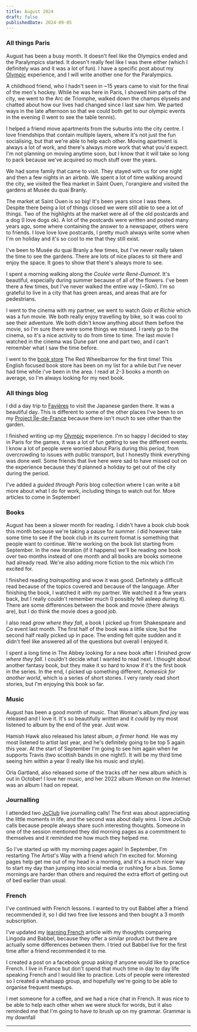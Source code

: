 ```yaml
---
title: August 2024
draft: false
publishedDate: 2024-09-05
---
```


### All things Paris

August has been a busy month. It doesn't feel like the Olympics ended and the Paralympics started. It doesn't really feel like I was there either (which I definitely was and it was a lot of fun). I have a specific post about my [Olympic](https://abisummers.com/articles/olympics/) experience, and I will write another one for the Paralympics.

A childhood friend, who I hadn't seen in ~15 years came to visit for the final of the men's hockey. While he was here in Paris, I showed him parts of the city, we went to the Arc de Triomphe, walked down the champs elyseés and chatted about how our lives had changed since I last saw him. We parted ways in the late afternoon so that we could both get to our olympic events in the evening (I went to see the table tennis).

I helped a friend move apartments from the suburbs into the city centre. I love friendships that contain multiple layers, where it's not just the fun socialising, but that we're able to help each other. Moving apartment is always a lot of work, and there's always more work that what you'd expect. I'm not planning on moving anytime soon, but I know that it will take so long to pack because we've acquired so much stuff over the years.

We had some family that came to visit. They stayed with us for one night and then a few nights in an airbnb. We spent a lot of time walking around the city, we visited the flea market in Saint Ouen, l'orangiere and visited the gardens at Musée du quai Branly.

The market at Saint Ouen is so big! It's been years since I was there. Despite there being a lot of things closed we were still able to see a lot of things. Two of the highlights at the market were all of the old postcards and a dog (I love dogs ok). A lot of the postcards were written and posted many years ago, some where containing the answer to a newspaper, others were to friends. I love love love postcards, I pretty much always write some when I'm on holiday and it's so cool to me that they still exist.

I've been to Musée du quai Branly a few times, but I've never really taken the time to see the gardens. There are lots of nice places to sit there and enjoy the space. It goes to show that there's always more to see.

I spent a morning walking along the _Coulée verte René-Dumont_. It's beautiful, especially during summer because of all of the flowers. I've been there a few times, but I've never walked the entire way (~5km). I'm so grateful to live in a city that has green areas, and areas that are for pedestrians.

I went to the cinema with my partner, we went to watch _Golo et Richie_ which was a fun movie. We both really enjoy travelling by bike, so it was cool to see their adventure. We both didn't know anything about them before the movie, so I'm sure there were some things we missed. I rarely go to the cinema, so it's a nice activity to do from time to time. The last movie I watched in the cinema was Dune part one and part two, and I can't remember what I saw the time before.

I went to the [book store](https://abisummers.com/articles/book-stores/) The Red Wheelbarrow for the first time! This English focused book store has been on my list for a while but I've never had time while i've been in the area. I read at 2-3 books a month on average, so I'm always looking for my next book.

### All things blog

I did a day trip to [Favières](https://abisummers.com/articles/alphabet-ile-de-france/f-favieres/) to visit the Japanese garden there. It was a beautiful day. This is different to some of the other places I've been to on my [Project Île-de-France](https://abisummers.com/articles/alphabet-ile-de-france/) because there isn't much to see other than the garden.

I finished writing up my [Olympic](https://abisummers.com/articles/olympics/) experience. I'm so happy I decided to stay in Paris for the games, it was a lot of fun getting to see the different events. I know a lot of people were worried about Paris during this period, from overcrowding to issues with public transport, but I honestly think everything was done well. Some friends that live here were sad to have missed out on the experience because they'd planned a holiday to get out of the city during the period.

I've added a _guided through Paris_ blog collection where I can write a bit more about what I do for work, including things to watch out for. More articles to come in September!

### Books

August has been a slower month for reading. I didn't have a book club book this month because we're taking a pause for summer. I did however take some time to see if the book club in its current format is something that people want to continue. We're working on the book list starting from September. In the new iteration (if it happens) we'll be reading one book over two months instead of one month and all books are books someone had already read. We're also adding more fiction to the mix which I'm excited for.

I finished reading _trainspotting_ and wow it was good. Definitely a difficult read because of the topics covered and because of the language. After finishing the book, I watched it with my partner. We watched it a few years back, but I really couldn't remember much (I possibly fell asleep during it). There are some differences between the book and movie (there always are), but I do think the movie does a good job.

I also read _grow where they fall_, a book I picked up from Shakespeare and Co event last month. The first half of the book was a little slow, but the second half really picked up in pace. The ending felt quite sudden and it didn't feel like answered all of the questions but overall I enjoyed it.

I spent a long time in The Abbey looking for a new book after I finished _grow where they fall_. I couldn't decide what I wanted to read next. I thought about another fantasy book, but they make it so hard to know if it's the first book in the series. In the end, I picked up something different, _homesick for another world_, which is a series of short stories. I very rarely read short stories, but I'm enjoying this book so far.

### Music

August has been a good month of music. That Woman's album _find joy_ was released and I love it. It's so beautifully written and it _could_ by my most listened to album by the end of the year. Just wow.

Hamish Hawk also released his latest album, _a firmer hand_. He was my most listened to artist last year, and he's definitely going to be top 5 again this year. At the start of September I'm going to see him again when he supports Travis (two scottish bands in one night!). It will be my third time seeing him within a year (I really like his music and style).

Orla Gartland, also released some of the tracks off her new album which is out in October! I love her music, and her 2022 album _Woman on the Internet_ was an album I had on repeat.

### Journalling

I attended two [JoClub](https://joclub.memberful.com/referral/3ld2997) live journalling calls! The first was about appreciating the little moments in life, and the second was about daily wins. I love JoClub calls because people always share such interesting thoughts. Someone in one of the session mentioned they did morning pages as a commitment to themselves and it reminded me how much they helped me.

So I've started up with my morning pages again! In September, I'm restarting The Artist's Way with a friend which I'm excited for. Morning pages help get me out of my head in a morning, and it's a much nicer way to start my day than jumping into social media or rushing for a bus. Some mornings are harder than others and required the extra effort of getting out of bed earlier than usual.

### French

I've continued with French lessons. I wanted to try out Babbel after a friend recommended it, so I did two free live lessons and then bought a 3 month subscription.

I've updated my [learning French](https://abisummers.com/articles/learning-french/) article with my thoughts comparing Lingoda and Babbel, because they offer a similar product but there are actually some differences between them. I tried out Babbel live for the first time after a friend recommended it to me.

I created a post on a facebook group asking if anyone would like to practice French. I live in France but don't spend that much time in day to day life speaking French and I would like to practice. Lots of people were interested so I created a whatsapp group, and hopefully we're going to be able to organise frequent meetups.

I met someone for a coffee, and we had a nice chat in French. It was nice to be able to help each other when we were stuck for words, but it also reminded me that I'm going to have to brush up on my grammar. Grammar is my downfall

---